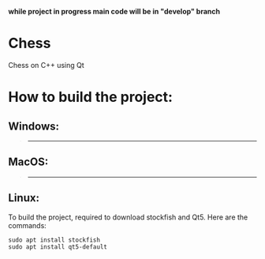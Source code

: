 **while project in progress main code will be in "develop" branch**
# Chess

Chess on C++ using Qt

# How to build the project:
## Windows:
> ---
## MacOS:
> ---
## Linux:
To build the project, required to download stockfish and Qt5. Here are the commands:
```
sudo apt install stockfish
sudo apt install qt5-default
```

